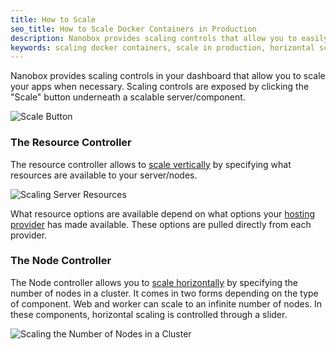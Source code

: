 ```yaml
---
title: How to Scale
seo_title: How to Scale Docker Containers in Production
description: Nanobox provides scaling controls that allow you to easily and quickly scale your app.
keywords: scaling docker containers, scale in production, horizontal scaling, vertical scaling
---
```


Nanobox provides scaling controls in your dashboard that allow you to scale your apps when necessary. Scaling controls are exposed by clicking the "Scale" button underneath a scalable server/component.

![Scale Button](/assets/images/scale-button.png)

### The Resource Controller
The resource controller allows to [scale vertically](/scaling/scaling-methods/#vertical-scaling) by specifying what resources are available to your server/nodes.

![Scaling Server Resources](/assets/images/scale-resource-controller.png)

What resource options are available depend on what options your [hosting provider](/providers/hosting-accounts/) has made available. These options are pulled directly from each provider.

### The Node Controller
The Node controller allows you to [scale horizontally](/scaling/scaling-methods/#horizontal-scaling) by specifying the number of nodes in a cluster. It comes in two forms depending on the type of component. Web and worker can scale to an infinite number of nodes. In these components, horizontal scaling is controlled through a slider.

![Scaling the Number of Nodes in a Cluster](/assets/images/scale-node-slider.png)

<!-- In most data components, horizontal scaling is limited to a redundant, master-master or master-slave cluster. In this case, horizontal scaling is handled through a simple dropdown that allows you to toggle redundancy.

![Redundant Dropdown](/assets/images/scaling-redundant-dropdown.png) -->

